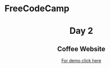# FreeCodeCamp
<h1 align="center">Day 2</h1>
<h2 align="center">Coffee Website</h2>
<p align="center"><a href="https://jade-faloodeh-561237.netlify.app/">For demo click here</a></p>
